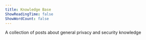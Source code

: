 ```yaml
---
title: Knowledge Base
ShowReadingTime: false
ShowWordCount: false
---
```


A collection of posts about general privacy and security knowledge